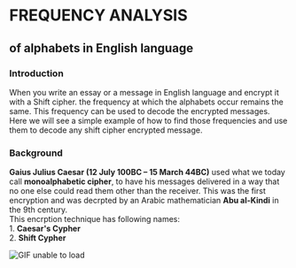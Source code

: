 <h1>FREQUENCY ANALYSIS</h1>
<h2>of alphabets in English language</h2>
<h3>Introduction</h3>
When you write an essay or a message in English language and encrypt it with a Shift cipher. the frequency at which the alphabets occur remains the same. This frequency can be used to decode the encrypted messages. Here we will see a simple example of how to find those frequencies and use them to decode any shift cipher encrypted message.
<h3>Background</h3>
<p><b>Gaius Julius Caesar (12 July 100BC – 15 March 44BC)</b> used what we today call <b>monoalphabetic cipher</b>, to have his messages delivered in a way that no one else could read them other than the receiver. This was the first encryption and was decrpted by an Arabic mathematician <b>Abu al-Kindi</b> in the 9th century.<br>
This encrption technique has following names:<br>
1. <b>Caesar's Cypher</b> <br>
2. <b>Shift Cypher</b> <br>
</p>

![GIF unable to load](https://bournetocode.com/projects/8-CS-Cryptography/pages/img/Caeser.gif)

